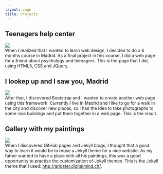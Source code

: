 ```yaml
---
layout: page
title: Projects
---
```


<h2>Teenagers help center</h2>
<div class="project-preview">
  <a href="http://www.centro-ayuda-adolescentes.es" alt="Teenagers help center" target="_blank">
    <img src="{{ site.baseurl }}/images/teenagers-help-center.jpg" />
  </a>
  <div class="explanation">
    When I realized that I wanted to learn web design, I decided to do a 6 months course in Madrid. As a final project in this course, I did a web page for a friend about psychology and teenagers. This is the page that I did, using HTML5, CSS and JQuery.
  </div>
</div>

<h2>I lookep up and I saw you, Madrid</h2>
<div class="project-preview">
  <a href="http://cristinafsanz.github.io/alcelavistaytevimadrid" alt="I lookep up and I saw you, Madrid" target="_blank">
    <img src="{{ site.baseurl }}/images/look-up-and-show-you-madrid.jpg" />
  </a>
  <div class="explanation">
    After that, I discovered Bootstrap and I wanted to create another web page using this framework. Currently I live in Madrid and I like to go for a walk in the city and discover new places, so I had the idea to take photographs to some nice buildings and put them together in a web page. This is the result.
  </div>
</div>

<h2>Gallery with my paintings</h2>
<div class="project-preview">
  <a href="http://cristinafsanz.github.io/paintings" alt="Gallery with my paintings" target="_blank">
    <img src="{{ site.baseurl }}/images/paintings.jpg" />
  </a>
  <div class="explanation">
    When I discovered GitHub pages and Jekyll blogs, I thought that a good way to learn it would be to reuse a Jekyll theme for a nice website. As my father wanted to have a place with all his paintings, this was a good opportunity to practise the customization of Jekyll themes. This is the Jekyll theme that I used:
<a href="http://gridster.digitalmind.ch/" target="_blank">http://gridster.digitalmind.ch/</a>.
  </div>
</div>
